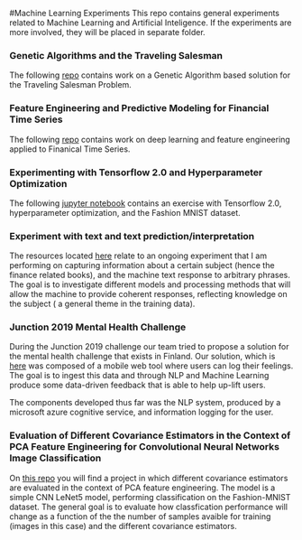#Machine Learning Experiments
This repo contains general experiments related to Machine Learning and Artificial
Inteligence. If the experiments are more involved, they will be placed in separate folder.

### Genetic Algorithms and the Traveling Salesman

The following [repo](https://github.com/lmedeiro/C_Sharp_Repo/tree/master/lmedeiro_HW2_TSP)
contains work on a Genetic Algorithm based solution for the Traveling Salesman Problem. 

### Feature Engineering and Predictive Modeling for Financial Time Series

The following [repo](time_series_data/deep_learning_financial_time_series) contains work on deep learning
and feature engineering applied to Finanical Time Series. 

### Experimenting with Tensorflow 2.0 and Hyperparameter Optimization

The following [jupyter notebook](tensorflow_2-0-experiment.ipynb) contains an exercise with
Tensorflow 2.0, hyperparameter optimization, and the Fashion MNIST dataset. 

### Experiment with text and text prediction/interpretation

The resources located [here](text_experiments/) relate to an ongoing experiment that I am performing
on capturing information about a certain subject (hence the finance related books), and
the machine text response to arbitrary phrases. The goal is to investigate different models and
processing methods that will allow the machine to provide coherent responses, reflecting knowledge
on the subject ( a general theme in the training data). 

### Junction 2019 Mental Health Challenge

During the Junction 2019 challenge our team tried to propose a solution for the mental 
health challenge that exists in Finland. Our solution, which is 
[here](https://github.com/andersnylund/mood-penguin/tree/18e4c74ac9059b529a14ab2509330c6bc2d05990)
was composed of a mobile web tool 
where users can log their feelings. The goal is to ingest this data and through NLP and 
Machine Learning produce some data-driven feedback that is able to help up-lift users. 

The components developed thus far was the NLP system, produced by a microsoft azure 
cognitive service, and information logging for the user.

### Evaluation of Different Covariance Estimators in the Context of PCA Feature Engineering for Convolutional Neural Networks Image Classification

On [this repo](https://github.com/lmedeiro/covariance_estimators_in_machine_learning)
you will find a project in which different covariance estimators are evaluated in the context
of PCA feature engineering. The model is a simple CNN LeNet5 model, performing
classification on the Fashion-MNIST dataset. The general goal is to evaluate how classfication
performance will change as a function of the the number of samples avaible for training
(images in this case) and the different covariance estimators. 
